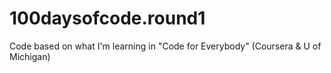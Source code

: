 # 100daysofcode.round1
Code based on what I'm learning in "Code for Everybody" (Coursera &amp; U of Michigan)
